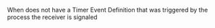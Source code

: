 When <aBpmEventBasedGateway> does not have a Timer Event Definition that was triggered by the process the receiver is signaled